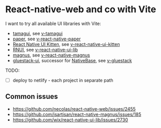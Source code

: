 # React-native-web and co with Vite

I want to try all available UI libraries with Vite:

- [tamagui](https://tamagui.dev/), see [v-tamagui](./v-tamagui/)
- [paper](https://reactnativepaper.com/), see [v-react-native-paper](./v-react-native-paper/)
- [React Native UI Kitten](https://akveo.github.io/react-native-ui-kitten/docs/guides/running-on-the-web#existing-expo-applications), see [v-react-native-ui-kitten](./v-react-native-ui-kitten/)
- [RNUI](https://wix.github.io/react-native-ui-lib/), see [v-react-native-ui-lib](./v-react-native-ui-lib/)
- [magnus](https://magnus-ui.com/), see [v-react-native-magnus](./v-react-native-magnus/)
- [gluestack-ui](https://ui.gluestack.io/), successor for [NativeBase](https://nativebase.io/), see [v-gluestack](./v-gluestack/)

TODO:

- [ ] deploy to netlify - each project in separate path

## Common issues

- https://github.com/necolas/react-native-web/issues/2455
- https://github.com/jsartisan/react-native-magnus/issues/185
- https://github.com/wix/react-native-ui-lib/issues/2730
